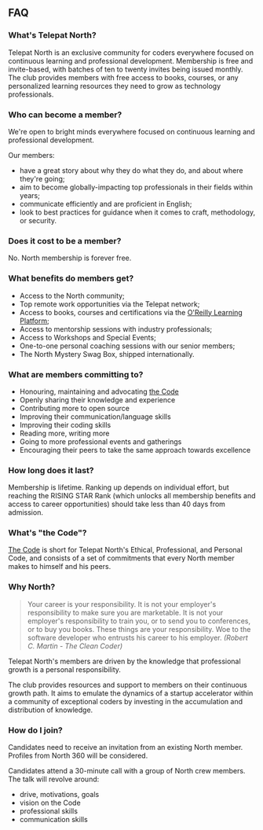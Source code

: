 
## FAQ

### What's Telepat North?
Telepat North is an exclusive community for coders everywhere focused on continuous learning and professional development. Membership is free and invite-based, with batches of ten to twenty invites being issued monthly. The club provides members with free access to books, courses, or any personalized learning resources they need to grow as technology professionals.
            
### Who can become a member?
We're open to bright minds everywhere focused on continuous learning and professional development.

Our members:
- have a great story about why they do what they do, and about where they're going;
- aim to become globally-impacting top professionals in their fields within years;
- communicate efficiently and are proficient in English;
- look to best practices for guidance when it comes to craft, methodology, or security.

### Does it cost to be a member?
No. North membership is forever free.

### What benefits do members get?
- Access to the North community;
- Top remote work opportunities via the Telepat network;
- Access to books, courses and certifications via the [O'Reilly Learning Platform](https://www.oreilly.com/online-learning/features.html);
- Access to mentorship sessions with industry professionals;
- Access to Workshops and Special Events;
- One-to-one personal coaching sessions with our senior members;
- The North Mystery Swag Box, shipped internationally.
    
### What are members committing to?
- Honouring, maintaining and advocating [the Code](https://github.com/telepat-io/code)
- Openly sharing their knowledge and experience
- Contributing more to open source
- Improving their communication/language skills
- Improving their coding skills
- Reading more, writing more
- Going to more professional events and gatherings
- Encouraging their peers to take the same approach towards excellence

### How long does it last?
Membership is lifetime. Ranking up depends on individual effort, but reaching the RISING STAR Rank (which unlocks all membership benefits and access to career opportunities) should take less than 40 days from admission.

### What's "the Code"?
[The Code](https://github.com/telepat-io/code) is short for Telepat North's Ethical, Professional, and Personal Code, and consists of a set of commitments that every North member makes to himself and his peers.

### Why North?
> Your career is your responsibility. It is not your employer's responsibility to make sure you are marketable. It is not your employer's responsibility to train you, or to send you to conferences, or to buy you books. These things are your responsibility. Woe to the software developer who entrusts his career to his employer. *(Robert C. Martin - The Clean Coder)*

Telepat North's members are driven by the knowledge that professional growth is a personal responsibility.

The club provides resources and support to members on their continuous growth path. It aims to emulate the dynamics of a startup accelerator within a community of exceptional coders by investing in the accumulation and distribution of knowledge.

### How do I join?
Candidates need to receive an invitation from an existing North member. Profiles from North 360 will be considered.

Candidates attend a 30-minute call with a group of North crew members. The talk will revolve around:
- drive, motivations, goals
- vision on the Code
- professional skills
- communication skills
